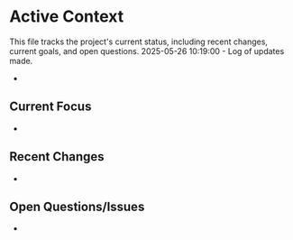 # Active Context

This file tracks the project's current status, including recent changes, current goals, and open questions.
2025-05-26 10:19:00 - Log of updates made.

-

## Current Focus

-

## Recent Changes

-

## Open Questions/Issues

-
